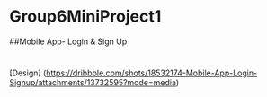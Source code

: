 # Group6MiniProject1
##Mobile App- Login & Sign Up
#
[Design] (https://dribbble.com/shots/18532174-Mobile-App-Login-Signup/attachments/13732595?mode=media)

